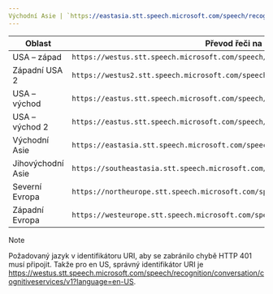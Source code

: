 ```yaml
---
Východní Asie | `https://eastasia.stt.speech.microsoft.com/speech/recognition/conversation/cognitiveservices/v1` author: wolfma61 ms.service: služeb cognitive services ms.topic: zahrnují ms.date: 05/07/2018 ms.author: wolfma
---
```


Oblast| Převod řeči na Text koncového bodu
-|-
USA – západ| `https://westus.stt.speech.microsoft.com/speech/recognition/conversation/cognitiveservices/v1`
Západní USA 2| `https://westus2.stt.speech.microsoft.com/speech/recognition/conversation/cognitiveservices/v1`
USA – východ| `https://eastus.stt.speech.microsoft.com/speech/recognition/conversation/cognitiveservices/v1`
USA – východ 2| `https://eastus.stt.speech.microsoft.com/speech/recognition/conversation/cognitiveservices/v1`
Východní Asie| `https://eastasia.stt.speech.microsoft.com/speech/recognition/conversation/cognitiveservices/v1`
Jihovýchodní Asie| `https://southeastasia.stt.speech.microsoft.com/speech/recognition/conversation/cognitiveservices/v1`
Severní Evropa| `https://northeurope.stt.speech.microsoft.com/speech/recognition/conversation/cognitiveservices/v1`
Západní Evropa| `https://westeurope.stt.speech.microsoft.com/speech/recognition/conversation/cognitiveservices/v1`


> [!NOTE]
> Požadovaný jazyk v identifikátoru URI, aby se zabránilo chybě HTTP 401 musí připojit. Takže pro en US, správný identifikátor URI je https://westus.stt.speech.microsoft.com/speech/recognition/conversation/cognitiveservices/v1?language=en-US.


